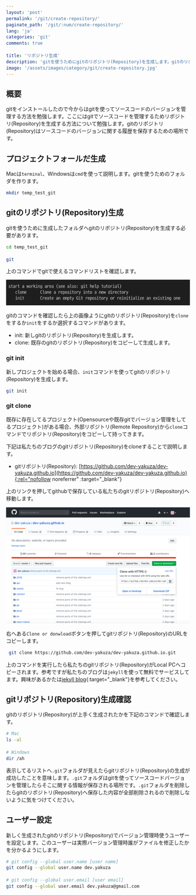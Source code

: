 ```yaml
---
layout: 'post'
permalink: '/git/create-repository/'
paginate_path: '/git/:num/create-repository/'
lang: 'ja'
categories: 'git'
comments: true

title: 'リポジトリ生成'
description: 'gitを使うためにgitのリポジトリ(Repository)を生成します。gitのリポジトリ(Repository)はソースコードのバージョンを管理するためソースコードの編集履歴を情報を保存する場所です。'
image: '/assets/images/category/git/create-repository.jpg'
---
```


## 概要
gitをインストールしたので今からはgitを使ってソースコードのバージョンを管理する方法を勉強します。ここにはgitでソースコードを管理するためリポジトリ(Repository)を生成する方法について勉強します。gitのリポジトリ(Repository)はソースコードのバージョンに関する履歴を保存するための場所です。

## プロジェクトフォールだ生成
Macは```terminal```、Windowsは```cmd```を使って説明します。gitを使うためのフォルダを作ります。

```bash
mkdir temp_test_git
```
## gitのリポジトリ(Repository)生成
gitを使うために生成したフォルダへgitのリポジトリ(Repository)を生成する必要があります。

```bash
cd temp_test_git

git
```
上のコマンドでgitで使えるコマンドリストを確認します。

![git clone init](/assets/images/category/git/create-repository/clone_init.png)

gitのコマンドを確認したら上の画像ようにgitのリポジトリ(Repository)を```clone```をするか```init```をするか選択するコマンドがあります。

- init: 新しgitのリポジトリ(Repository)を生成します。
- clone: 既存のgitのリポジトリ(Repository)をコピーして生成します。

### git init
新しプロジェクトを始める場合、```init```コマンドを使ってgitのリポジトリ(Repository)を生成します。

```bash
git init
```

### git clone
既存に存在してるプロジェクト(Opensourceや既存gitでバージョン管理をしてるプロジェクト)がある場合、外部リポジトリ(Remote Repository)から```clone```コマンドでリポジトリ(Repository)をコピーして持ってきます。

下記は私たちのブログのgitリポジトリ(Repository)をcloneすることで説明します。

- gitリポジトリ(Repository): [https://github.com/dev-yakuza/dev-yakuza.github.io](https://github.com/dev-yakuza/dev-yakuza.github.io){:rel="nofollow noreferrer" :target="_blank"}

上のリンクを押してgithubで保存している私たちのgitリポジトリ(Repository)へ移動します。

![git clone blog](/assets/images/category/git/create-repository/clone.png)

右へある```Clone or donwload```ボタンを押してgitリポジトリ(Repository)のURLをコピーします。

```bash
 git clone https://github.com/dev-yakuza/dev-yakuza.github.io.git
```

上のコマンドを実行したら私たちのgitリポジトリ(Repository)がLocal PCへコピーされます。参考ですが私たちのブログは```jekyll```を使って無料でサービスしてます。興味があるかたは[jekyll blog]({{site.url}}/jekyll/){:target="_blank"}を参考してください。

## gitリポジトリ(Repository)生成確認
gitのリポジトリ(Repository)が上手く生成されたかを下記のコマンドで確認します。

```bash
# Mac
ls -al

# Windows
dir /ah
```

表示してるリストへ```.git```フォルダが見えたらgitリポジトリ(Repository)の生成が成功したことを意味します。```.git```フォルダはgitを使ってソースコードバージョンを管理したらそこに関する情報が保存される場所です。```.git```フォルダを削除したらgitのリポジトリ(Repository)へ保存した内容が全部削除されるので削除しないように気をつけてください。

## ユーザー設定
新しく生成されたgitのリポジトリ(Repository)でバージョン管理時使うユーザーを設定します。このユーザーは実際バージョン管理時誰がファイルを修正したかを分かるようにします。

```bash
# git config --global user.name [user name]
git config --global user.name dev.yakuza

# git config --global user.email [user email]
git config --global user.email dev.yakuza@gmail.com
```